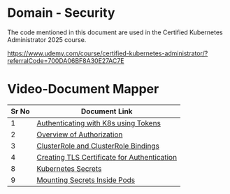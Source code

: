 # Domain - Security

The code mentioned in this document are used in the Certified Kubernetes Administrator 2025 course.

https://www.udemy.com/course/certified-kubernetes-administrator/?referralCode=700DA06BF8A30E27AC7E


# Video-Document Mapper

| Sr No | Document Link |
| ------ | ------ |
| 1 | [Authenticating with K8s using Tokens][PlDa] |
| 2 | [Overview of Authorization][PlDb]
| 3 | [ClusterRole and ClusterRole Bindings][PlDc]
| 4 | [Creating TLS Certificate for Authentication][PlDd] |
| 8 | [Kubernetes Secrets][PlDe] |
| 9 | [Mounting Secrets Inside Pods][PlDf] |




   [PlDa]: <./authentication.md>
   [PlDb]: <./authorization.md>
   [PlDc]: <./cluster-permissions.md>
   [PlDd]: <./certificate-steps.md>
   [PlDe]: <./secret-data.md>
   [PlDf]: <./mounting-secrets.md>
